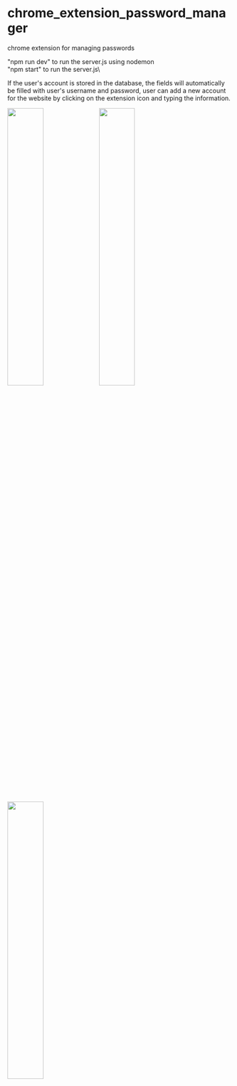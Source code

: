 # chrome_extension_password_manager
chrome extension for managing passwords

"npm run dev" to run the server.js using nodemon \
"npm start" to run the server.js\

If the user's account is stored in the database, the fields will automatically be filled with user's username and password, user can add a new account for the website by clicking on the extension icon and typing the information.

<img src="https://raw.githubusercontent.com/behdadkha/password_manager/master/git_hub_demo/login.PNG" width="40%">
<img src="https://raw.githubusercontent.com/behdadkha/password_manager/master/git_hub_demo/new_account.PNG" width="40%">
<img src="https://raw.githubusercontent.com/behdadkha/password_manager/master/git_hub_demo/capture.gif" width="40%">
